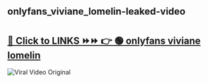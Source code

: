 
 ## onlyfans_viviane_lomelin-leaked-video 

# <h2><a href="https://clipsfans.com/onlyfans_viviane_lomelin&ref=git">🔗 Click to LINKS ⏩⏩ 👉 🟢 onlyfans viviane lomelin </a></h2>

<a href="https://clipsfans.com/onlyfans_viviane_lomelin&ref=git" rel="nofollow" data-target="animated-image.originalLink"><img src="https://i.ibb.co.com/xMMVF88/686577567.gif" alt="Viral Video Original" style="max-width: 100%; display: inline-block;" data-target="animated-image.originalImage"></a>
